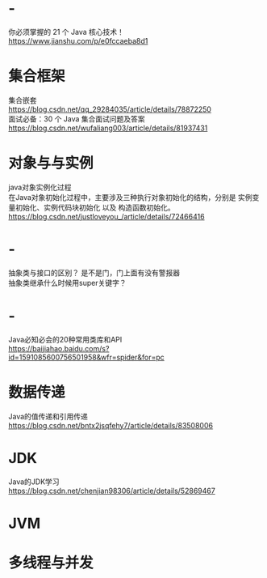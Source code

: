 # -
你必须掌握的 21 个 Java 核心技术！<br/>
https://www.jianshu.com/p/e0fccaeba8d1
# 集合框架
集合嵌套<br/>
https://blog.csdn.net/qq_29284035/article/details/78872250<br/>
面试必备：30 个 Java 集合面试问题及答案<br/>
https://blog.csdn.net/wufaliang003/article/details/81937431
# 对象与与实例
java对象实例化过程<br/>
在Java对象初始化过程中，主要涉及三种执行对象初始化的结构，分别是 实例变量初始化、实例代码块初始化 以及 构造函数初始化。<br/>
https://blog.csdn.net/justloveyou_/article/details/72466416
# -
抽象类与接口的区别？ 是不是门，门上面有没有警报器<br/>
抽象类继承什么时候用super关键字？
# -
Java必知必会的20种常用类库和API<br/>
https://baijiahao.baidu.com/s?id=1591085600756501958&wfr=spider&for=pc
# 数据传递
Java的值传递和引用传递<br/>
https://blog.csdn.net/bntx2jsqfehy7/article/details/83508006
# JDK
Java的JDK学习<br/>
https://blog.csdn.net/chenjian98306/article/details/52869467
# JVM
# 多线程与并发


